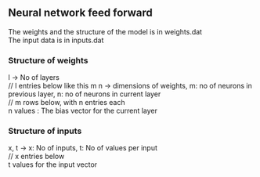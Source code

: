 ## Neural network feed forward
The weights and the structure of the model is in weights.dat  
The input data is in inputs.dat

### Structure of weights
l -> No of layers  
// l entries below like this
m n -> dimensions of weights, m: no of neurons in previous layer, n: no of neurons in current layer  
// m rows below, with n entries each  
n values : The bias vector for the current layer

### Structure of inputs
x, t -> x: No of inputs, t: No of values per input  
// x entries below  
t values for the input vector

